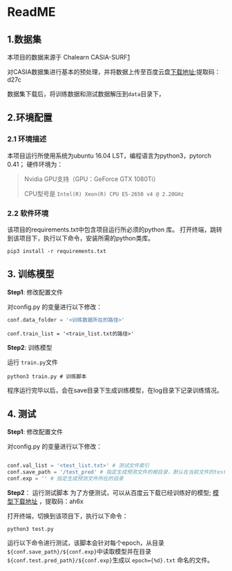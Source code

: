 # ReadME

## 1.数据集
本项目的数据来源于 Chalearn CASIA-SURF[1](https://competitions.codalab.org/competitions/20853#learn_the_details) 

对CASIA数据集进行基本的预处理，并将数据上传至百度云盘[下载地址](https://pan.baidu.com/s/1uKopv4uTpALKKPqzuFBOyg);提取码：d27c 



数据集下载后，将训练数据和测试数据解压到`data`目录下，

## 2.环境配置
### 2.1 环境描述

本项目运行所使用系统为ubuntu 16.04 LST，编程语言为python3，pytorch 0.41；
硬件环境为：
> Nvidia GPU支持（GPU：GeForce GTX 1080Ti）
> 
> CPU型号是 `Intel(R) Xeon(R) CPU E5-2650 v4 @ 2.20GHz`

### 2.2 软件环境
该项目的requirements.txt中包含项目运行所必须的python 库。
打开终端，跳转到该项目下，执行以下命令，安装所需的python类库。
```
pip3 install -r requirements.txt
```



## 3. 训练模型

**Step1**: 修改配置文件

对config.py 的变量进行以下修改：

```python
conf.data_folder = '<训练数据所在的路径>' 
```

``` 
conf.train_list = '<train_list.txt的路径>'
```

**Step2**: 训练模型

运行 `train.py`文件

```
python3 train.py # 训练脚本
```



程序运行完毕以后，会在save目录下生成训练模型，在log目录下记录训练情况。

## 4. 测试

**Step1**:  修改配置文件

对config.py 的变量进行以下修改：

```python

conf.val_list = '<test_list.txt>' # 测试文件索引
conf.save_path = '/test_pred' # 指定生成预测文件的根目录，默认在当前文件的test_pred 目录下
conf.exp = '' # 指定生成预测文件所在的目录

```

**Step2**： 运行测试脚本
为了方便测试，可以从百度云下载已经训练好的模型; [模型下载地址](https://pan.baidu.com/s/1c2KmizAjfduiuqw2xpCb6A ) ，提取码：ah6x 

打开终端，切换到该项目下，执行以下命令：
```
python3 test.py
```

运行以下命令进行测试，该脚本会针对每个epoch，从目录`${conf.save_path}/${conf.exp}`中读取模型并在目录`${conf.test.pred_path}/${conf.exp}`生成以 `epoch={%d}.txt` 命名的文件。 

